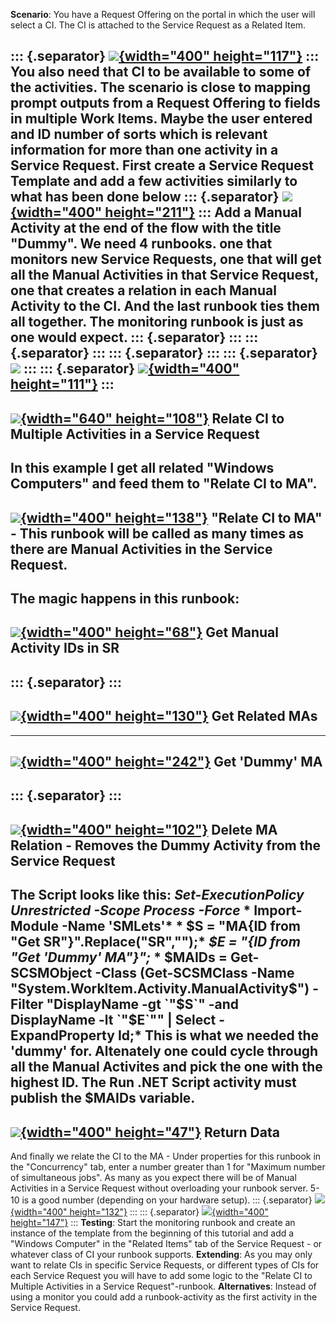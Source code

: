 ﻿**Scenario**: You have a Request Offering on the portal in which the
user will select a CI. The CI is attached to the Service Request as a
Related Item.

::: {.separator}
[![](//1.bp.blogspot.com/-d0Oexb68cn4/Unk60GoA5RI/AAAAAAAACxc/3BljfSdyl8U/s400/1.png){width="400"
height="117"}](//1.bp.blogspot.com/-d0Oexb68cn4/Unk60GoA5RI/AAAAAAAACxc/3BljfSdyl8U/s1600/1.png)
:::
You also need that CI to be available to some of the activities. The
scenario is close to mapping prompt outputs from a Request Offering to
fields in multiple Work Items. Maybe the user entered and ID number of
sorts which is relevant information for more than one activity in a
Service Request.
First create a Service Request Template and add a few activities
similarly to what has been done below
::: {.separator}
[![](//2.bp.blogspot.com/-ZFLo07k04GU/Unk8nzlsmEI/AAAAAAAACxo/NzphfjI_lsI/s400/2.png){width="400"
height="211"}](//2.bp.blogspot.com/-ZFLo07k04GU/Unk8nzlsmEI/AAAAAAAACxo/NzphfjI_lsI/s1600/2.png)
:::
Add a Manual Activity at the end of the flow with the title \"Dummy\".
We need 4 runbooks. one that monitors new Service Requests, one that
will get all the Manual Activities in that Service Request, one that
creates a relation in each Manual Activity to the CI. And the last
runbook ties them all together.
The monitoring runbook is just as one would expect.
::: {.separator}
:::
::: {.separator}
:::
::: {.separator}
:::
::: {.separator}
[![](//3.bp.blogspot.com/-pf7ymYdK-lI/Un-C-klUZUI/AAAAAAAAC04/X7rFaloTEYI/s1600/1.png)](//3.bp.blogspot.com/-pf7ymYdK-lI/Un-C-klUZUI/AAAAAAAAC04/X7rFaloTEYI/s1600/1.png)
:::
::: {.separator}
[![](//2.bp.blogspot.com/-6h0Tk25fJmM/Un-C-mx9TOI/AAAAAAAAC1E/I4ITp5gBPeI/s400/2.png){width="400"
height="111"}](//2.bp.blogspot.com/-6h0Tk25fJmM/Un-C-mx9TOI/AAAAAAAAC1E/I4ITp5gBPeI/s1600/2.png)
:::
  ----------------------------------------------------------------------------------------------------------------------------------------------------------------------------------------------------
  [![](//4.bp.blogspot.com/-Z1WFcgy0Uug/Un-DaU4dhfI/AAAAAAAAC1I/lEof-uErJCU/s640/3.png){width="640" height="108"}](//4.bp.blogspot.com/-Z1WFcgy0Uug/Un-DaU4dhfI/AAAAAAAAC1I/lEof-uErJCU/s1600/3.png)
  Relate CI to Multiple Activities in a Service Request
  ----------------------------------------------------------------------------------------------------------------------------------------------------------------------------------------------------
In this example I get all related \"Windows Computers\" and feed them to
\"Relate CI to MA\".
  ----------------------------------------------------------------------------------------------------------------------------------------------------------------------------------------------------
  [![](//1.bp.blogspot.com/-ACL3VbqdL3M/Un-ESsbOghI/AAAAAAAAC1U/Ru6wNFgB7cU/s400/4.png){width="400" height="138"}](//1.bp.blogspot.com/-ACL3VbqdL3M/Un-ESsbOghI/AAAAAAAAC1U/Ru6wNFgB7cU/s1600/4.png)
  \"Relate CI to MA\" - This runbook will be called as many times as there are Manual Activities in the Service Request.
  ----------------------------------------------------------------------------------------------------------------------------------------------------------------------------------------------------
The magic happens in this runbook:
  ---------------------------------------------------------------------------------------------------------------------------------------------------------------------------------------------------
  [![](//1.bp.blogspot.com/-lFn7bHj-Eig/Unq9QWTi6dI/AAAAAAAACyw/PBai7amdAOI/s400/4.png){width="400" height="68"}](//1.bp.blogspot.com/-lFn7bHj-Eig/Unq9QWTi6dI/AAAAAAAACyw/PBai7amdAOI/s1600/4.png)
  Get Manual Activity IDs in SR
  ---------------------------------------------------------------------------------------------------------------------------------------------------------------------------------------------------
::: {.separator}
:::
  ----------------------------------------------------------------------------------------------------------------------------------------------------------------------------------------------------
  [![](//4.bp.blogspot.com/-_RDA1PLg_-I/Unq8BdBZNeI/AAAAAAAACyU/rpXmmb__fCA/s400/5.png){width="400" height="130"}](//4.bp.blogspot.com/-_RDA1PLg_-I/Unq8BdBZNeI/AAAAAAAACyU/rpXmmb__fCA/s1600/5.png)
  Get Related MAs
  ----------------------------------------------------------------------------------------------------------------------------------------------------------------------------------------------------
  ----------------------------------------------------------------------------------------------------------------------------------------------------------------------------------------------------
  [![](//3.bp.blogspot.com/-EZL8PiaDXlI/Unq8NeUDaTI/AAAAAAAACyc/1JJ_5YWLOi0/s400/6.png){width="400" height="242"}](//3.bp.blogspot.com/-EZL8PiaDXlI/Unq8NeUDaTI/AAAAAAAACyc/1JJ_5YWLOi0/s1600/6.png)
  Get \'Dummy\' MA
  ----------------------------------------------------------------------------------------------------------------------------------------------------------------------------------------------------
::: {.separator}
:::
  ----------------------------------------------------------------------------------------------------------------------------------------------------------------------------------------------------
  [![](//2.bp.blogspot.com/-0ixQf6k_brc/Unq8mB-otdI/AAAAAAAACyk/2wc_h4rKhX8/s400/7.png){width="400" height="102"}](//2.bp.blogspot.com/-0ixQf6k_brc/Unq8mB-otdI/AAAAAAAACyk/2wc_h4rKhX8/s1600/7.png)
  Delete MA Relation - Removes the Dummy Activity from the Service Request
  ----------------------------------------------------------------------------------------------------------------------------------------------------------------------------------------------------
The Script looks like this:
*Set-ExecutionPolicy Unrestricted -Scope Process -Force*
*
Import-Module -Name \'SMLets\'*
*
\$S = \"MA{ID from \"Get SR\"}\".Replace(\"SR\",\"\");*
*\$E = \"{ID from \"Get \'Dummy\' MA\"}\";*
*
\$MAIDs = Get-SCSMObject -Class (Get-SCSMClass -Name
\"System.WorkItem.Activity.ManualActivity\$\") -Filter \"DisplayName -gt
\`\"\$S\`\" -and DisplayName -lt \`\"\$E\`\"\" \| Select -ExpandProperty
Id;*
This is what we needed the \'dummy\' for. Altenately one could cycle
through all the Manual Activites and pick the one with the highest ID.
The Run .NET Script activity must publish the \$MAIDs variable.
  ---------------------------------------------------------------------------------------------------------------------------------------------------------------------------------------------------
  [![](//1.bp.blogspot.com/-Xjjfp7CzXTA/UnrBF5OhrQI/AAAAAAAACy8/V4ljHfw_3rE/s400/8.png){width="400" height="47"}](//1.bp.blogspot.com/-Xjjfp7CzXTA/UnrBF5OhrQI/AAAAAAAACy8/V4ljHfw_3rE/s1600/8.png)
  Return Data
  ---------------------------------------------------------------------------------------------------------------------------------------------------------------------------------------------------
And finally we relate the CI to the MA - Under properties for this
runbook in the \"Concurrency\" tab, enter a number greater than 1 for
\"Maximum number of simultaneous jobs\". As many as you expect there
will be of Manual Activities in a Service Request without overloading
your runbook server. 5-10 is a good number (depending on your hardware
setup).
::: {.separator}
[![](//4.bp.blogspot.com/-pcKkrcHgs3Q/Un-E8u4LZJI/AAAAAAAAC1c/KUm3M9fA22A/s400/5.png){width="400"
height="132"}](//4.bp.blogspot.com/-pcKkrcHgs3Q/Un-E8u4LZJI/AAAAAAAAC1c/KUm3M9fA22A/s1600/5.png)
:::
::: {.separator}
[![](//1.bp.blogspot.com/-udYe3y5VnA4/Un-FF__V8mI/AAAAAAAAC1k/dtBXSDKUfl8/s400/6.png){width="400"
height="147"}](//1.bp.blogspot.com/-udYe3y5VnA4/Un-FF__V8mI/AAAAAAAAC1k/dtBXSDKUfl8/s1600/6.png)
:::
**Testing**: Start the monitoring runbook and create an instance of the
template from the beginning of this tutorial and add a \"Windows
Computer\" in the \"Related Items\" tab of the Service Request - or
whatever class of CI your runbook supports.
**Extending**: As you may only want to relate CIs in specific Service
Requests, or different types of CIs for each Service Request you will
have to add some logic to the \"Relate CI to Multiple Activities in a
Service Request\"-runbook.
**Alternatives**: Instead of using a monitor you could add a
runbook-activity as the first activity in the Service Request.
```
```
